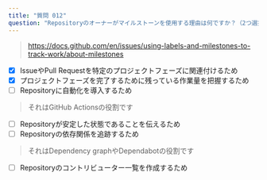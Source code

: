 ```yaml
---
title: "質問 012"
question: "Repositoryのオーナーがマイルストーンを使用する理由は何ですか？（2つ選択してください）"
---
```



> https://docs.github.com/en/issues/using-labels-and-milestones-to-track-work/about-milestones
- [x] IssueやPull Requestを特定のプロジェクトフェーズに関連付けるため
- [x] プロジェクトフェーズを完了するために残っている作業量を把握するため
- [ ] Repositoryに自動化を導入するため
> それはGitHub Actionsの役割です
- [ ] Repositoryが安定した状態であることを伝えるため
- [ ] Repositoryの依存関係を追跡するため
> それはDependency graphやDependabotの役割です
- [ ] Repositoryのコントリビューター一覧を作成するため